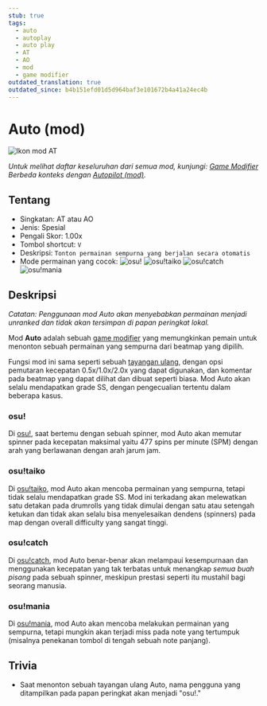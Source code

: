```yaml
---
stub: true
tags:
  - auto
  - autoplay
  - auto play
  - AT
  - AO
  - mod
  - game modifier
outdated_translation: true
outdated_since: b4b151efd01d5d964baf3e101672b4a41a24ec4b
---
```


# Auto (mod)

![Ikon mod AT](/wiki/shared/mods/AT.png "Ikon mod Auto (AT)")

*Untuk melihat daftar keseluruhan dari semua mod, kunjungi: [Game Modifier](/wiki/Game_modifier)*\
*Berbeda konteks dengan [Autopilot (mod)](/wiki/Game_modifier/Autopilot).*

## Tentang

- Singkatan: AT atau AO
- Jenis: Spesial
- Pengali Skor: 1.00x
- Tombol shortcut: `V`
- Deskripsi: `Tonton permainan sempurna yang berjalan secara otomatis`<!-- yes, that is written correctly -->
- Mode permainan yang cocok: ![][osu!] ![][osu!taiko] ![][osu!catch] ![][osu!mania]

## Deskripsi

*Catatan: Penggunaan mod Auto akan menyebabkan permainan menjadi unranked dan tidak akan tersimpan di papan peringkat lokal.*

Mod **Auto** adalah sebuah [game modifier](/wiki/Game_modifier) yang memungkinkan pemain untuk menonton sebuah permainan yang sempurna dari beatmap yang dipilih.

Fungsi mod ini sama seperti sebuah [tayangan ulang](/wiki/Gameplay/Replay), dengan opsi pemutaran kecepatan 0.5x/1.0x/2.0x yang dapat digunakan, dan komentar pada beatmap yang dapat dilihat dan dibuat seperti biasa. Mod Auto akan selalu mendapatkan grade SS, dengan pengecualian tertentu dalam beberapa kasus.

### osu!

Di [osu!](/wiki/Game_mode/osu!), saat bertemu dengan sebuah spinner, mod Auto akan memutar spinner pada kecepatan maksimal yaitu 477 spins per minute (SPM) dengan arah yang berlawanan dengan arah jarum jam.

### osu!taiko

Di [osu!taiko](/wiki/Game_mode/osu!taiko), mod Auto akan mencoba permainan yang sempurna, tetapi tidak selalu mendapatkan grade SS. Mod ini terkadang akan melewatkan satu detakan pada drumrolls yang tidak dimulai dengan satu atau setengah ketukan dan tidak akan selalu bisa menyelesaikan dendens (spinners) pada map dengan overall difficulty yang sangat tinggi.

### osu!catch

Di [osu!catch](/wiki/Game_mode/osu!catch), mod Auto benar-benar akan melampaui kesempurnaan dan menggunakan kecepatan yang tak terbatas untuk menangkap *semua buah pisang* pada sebuah spinner, meskipun prestasi seperti itu mustahil bagi seorang manusia.

### osu!mania

Di [osu!mania](/wiki/Game_mode/osu!mania), mod Auto akan mencoba melakukan permainan yang sempurna, tetapi mungkin akan terjadi miss pada note yang tertumpuk (misalnya penekanan tombol di tengah sebuah note panjang).

## Trivia

- Saat menonton sebuah tayangan ulang Auto, nama pengguna yang ditampilkan pada papan peringkat akan menjadi "osu!."

[osu!]: /wiki/shared/mode/osu.png "osu!"
[osu!taiko]: /wiki/shared/mode/taiko.png "osu!taiko"
[osu!catch]: /wiki/shared/mode/catch.png "osu!catch"
[osu!mania]: /wiki/shared/mode/mania.png "osu!mania"
